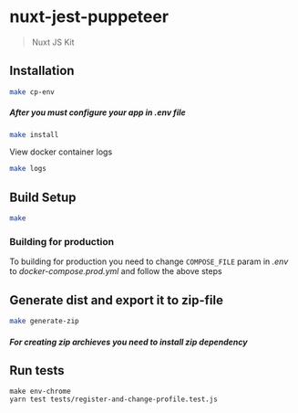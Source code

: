 # nuxt-jest-puppeteer

> Nuxt JS Kit

## Installation

```bash
make cp-env
```

##### After you must configure your app in .env file

```bash
make install
```

View docker container logs

```bash
make logs
```

## Build Setup

```bash
make
```

### Building for production

To building for production you need to change `COMPOSE_FILE` param in *.env* to *docker-compose.prod.yml* and follow the above steps

## Generate dist and export it to zip-file

```bash
make generate-zip
```

##### For creating zip archieves you need to install *zip* dependency

## Run tests

```
make env-chrome
yarn test tests/register-and-change-profile.test.js
```
